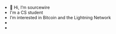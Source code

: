 - 👋 Hi, I’m sourcewire
- I'm a CS student
- I’m interested in Bitcoin and the Lightning Network
- 
-

<!---
preston-hodl/preston-hodl is a ✨ special ✨ repository because its `README.md` (this file) appears on your GitHub profile.
You can click the Preview link to take a look at your changes.
--->
